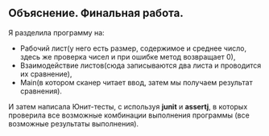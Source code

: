 ## Объяснение. Финальная работа.
Я разделила программу на: 
- Рабочий лист(у него есть размер, 
содержимое и среднее число, здесь же проверка чисел и при ошибке метод 
возвращает 0), 
- Взаимодействие листов(сюда записываются два листа 
и проводится их сравнение), 
- Main(в котором сканер читает ввод, затем 
мы получаем результат сравнения). 

И затем написала Юнит-тесты, с используя **junit** и **assertj**, в которых 
проверила все возможные комбинации выполнения программы
(все возможные результаты выполнения).

